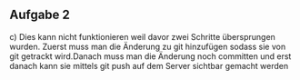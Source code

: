 ## Aufgabe 2
c) Dies kann nicht funktionieren weil davor zwei Schritte übersprungen wurden. Zuerst muss man die  Änderung zu git hinzufügen sodass sie von git getrackt wird.Danach muss man die Änderung noch committen und erst danach kann sie mittels git push auf dem Server sichtbar gemacht werden
